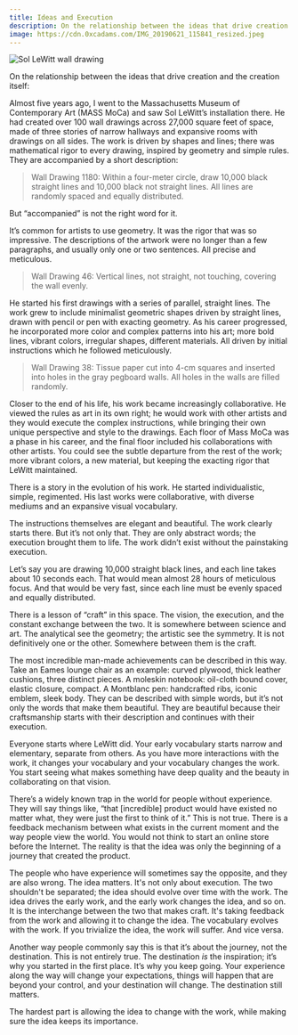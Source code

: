 ```yaml
---
title: Ideas and Execution
description: On the relationship between the ideas that drive creation and the creation itself.
image: https://cdn.0xcadams.com/IMG_20190621_115841_resized.jpeg
---
```

![Sol LeWitt wall drawing](https://cdn.0xcadams.com/IMG_20190621_115841_resized.jpeg)

On the relationship between the ideas that drive creation and the creation itself:

Almost five years ago, I went to the Massachusetts Museum of Contemporary Art (MASS MoCa) and saw Sol LeWitt’s installation there. He had created over 100 wall drawings across 27,000 square feet of space, made of three stories of narrow hallways and expansive rooms with drawings on all sides. The work is driven by shapes and lines; there was mathematical rigor to every drawing, inspired by geometry and simple rules. They are accompanied by a short description:

> Wall Drawing 1180: Within a four-meter circle, draw 10,000 black straight lines and 10,000 black not straight lines. All lines are randomly spaced and equally distributed.

But “accompanied” is not the right word for it.

It’s common for artists to use geometry. It was the rigor that was so impressive. The descriptions of the artwork were no longer than a few paragraphs, and usually only one or two sentences. All precise and meticulous.

> Wall Drawing 46: Vertical lines, not straight, not touching, covering the wall evenly.

He started his first drawings with a series of parallel, straight lines. The work grew to include minimalist geometric shapes driven by straight lines, drawn with pencil or pen with exacting geometry. As his career progressed, he incorporated more color and complex patterns into his art; more bold lines, vibrant colors, irregular shapes, different materials. All driven by initial instructions which he followed meticulously.

> Wall Drawing 38: Tissue paper cut into 4-cm squares and inserted into holes in the gray pegboard walls. All holes in the walls are filled randomly.

Closer to the end of his life, his work became increasingly collaborative. He viewed the rules as art in its own right; he would work with other artists and they would execute the complex instructions, while bringing their own unique perspective and style to the drawings. Each floor of Mass MoCa was a phase in his career, and the final floor included his collaborations with other artists. You could see the subtle departure from the rest of the work; more vibrant colors, a new material, but keeping the exacting rigor that LeWitt maintained.

There is a story in the evolution of his work. He started individualistic, simple, regimented. His last works were collaborative, with diverse mediums and an expansive visual vocabulary.

The instructions themselves are elegant and beautiful. The work clearly starts there. But it’s not only that. They are only abstract words; the execution brought them to life. The work didn’t exist without the painstaking execution.

Let’s say you are drawing 10,000 straight black lines, and each line takes about 10 seconds each. That would mean almost 28 hours of meticulous focus. And that would be very fast, since each line must be evenly spaced and equally distributed.

There is a lesson of “craft” in this space. The vision, the execution, and the constant exchange between the two. It is somewhere between science and art. The analytical see the geometry; the artistic see the symmetry. It is not definitively one or the other. Somewhere between them is the craft.

The most incredible man-made achievements can be described in this way. Take an Eames lounge chair as an example: curved plywood, thick leather cushions, three distinct pieces. A moleskin notebook: oil-cloth bound cover, elastic closure, compact. A Montblanc pen: handcrafted ribs, iconic emblem, sleek body. They can be described with simple words, but it’s not only the words that make them beautiful. They are beautiful because their craftsmanship starts with their description and continues with their execution.

Everyone starts where LeWitt did. Your early vocabulary starts narrow and elementary, separate from others. As you have more interactions with the work, it changes your vocabulary and your vocabulary changes the work. You start seeing what makes something have deep quality and the beauty in collaborating on that vision.

There’s a widely known trap in the world for people without experience. They will say things like, “that [incredible] product would have existed no matter what, they were just the first to think of it.” This is not true. There is a feedback mechanism between what exists in the current moment and the way people view the world. You would not think to start an online store before the Internet. The reality is that the idea was only the beginning of a journey that created the product.

The people who have experience will sometimes say the opposite, and they are also wrong. The idea matters. It's not only about execution. The two shouldn't be separated; the idea should evolve over time with the work. The idea drives the early work, and the early work changes the idea, and so on. It is the interchange between the two that makes craft. It's taking feedback from the work and allowing it to change the idea. The vocabulary evolves with the work. If you trivialize the idea, the work will suffer. And vice versa.

Another way people commonly say this is that it’s about the journey, not the destination. This is not entirely true. The destination *is* the inspiration; it’s why you started in the first place. It’s why you keep going. Your experience along the way will change your expectations, things will happen that are beyond your control, and your destination will change. The destination still matters.

The hardest part is allowing the idea to change with the work, while making sure the idea keeps its importance.
